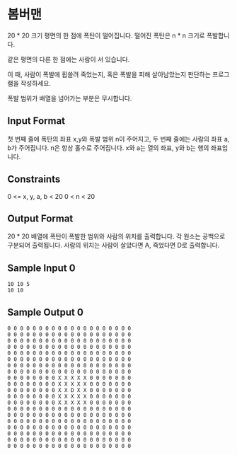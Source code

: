 # 봄버맨

20 * 20 크기 평면의 한 점에 폭탄이 떨어집니다. 떨어진 폭탄은 n * n 크기로 폭발합니다.

같은 평면의 다른 한 점에는 사람이 서 있습니다.

이 때, 사람이 폭발에 휩쓸려 죽었는지, 혹은 폭발을 피해 살아남았는지 판단하는 프로그램을 작성하세요.

폭발 범위가 배열을 넘어가는 부분은 무시합니다.

## Input Format

첫 번째 줄에 폭탄의 좌표 x,y와 폭발 범위 n이 주어지고, 두 번째 줄에는 사람의 좌표 a, b가 주어집니다. n은 항상 홀수로 주어집니다. x와 a는 열의 좌표, y와 b는 행의 좌표입니다.

## Constraints

0 <= x, y, a, b < 20 0 < n < 20

## Output Format

20 * 20 배열에 폭탄이 폭발한 범위와 사람의 위치를 출력합니다. 각 원소는 공백으로 구분되어 출력됩니다. 사람의 위치는 사람이 살았다면 A, 죽었다면 D로 출력합니다.

## Sample Input 0
```
10 10 5
10 10
```
## Sample Output 0
```
0 0 0 0 0 0 0 0 0 0 0 0 0 0 0 0 0 0 0 0
0 0 0 0 0 0 0 0 0 0 0 0 0 0 0 0 0 0 0 0
0 0 0 0 0 0 0 0 0 0 0 0 0 0 0 0 0 0 0 0
0 0 0 0 0 0 0 0 0 0 0 0 0 0 0 0 0 0 0 0
0 0 0 0 0 0 0 0 0 0 0 0 0 0 0 0 0 0 0 0
0 0 0 0 0 0 0 0 0 0 0 0 0 0 0 0 0 0 0 0
0 0 0 0 0 0 0 0 0 0 0 0 0 0 0 0 0 0 0 0
0 0 0 0 0 0 0 0 0 0 0 0 0 0 0 0 0 0 0 0
0 0 0 0 0 0 0 0 X X X X X 0 0 0 0 0 0 0
0 0 0 0 0 0 0 0 X X X X X 0 0 0 0 0 0 0
0 0 0 0 0 0 0 0 X X D X X 0 0 0 0 0 0 0
0 0 0 0 0 0 0 0 X X X X X 0 0 0 0 0 0 0
0 0 0 0 0 0 0 0 X X X X X 0 0 0 0 0 0 0
0 0 0 0 0 0 0 0 0 0 0 0 0 0 0 0 0 0 0 0
0 0 0 0 0 0 0 0 0 0 0 0 0 0 0 0 0 0 0 0
0 0 0 0 0 0 0 0 0 0 0 0 0 0 0 0 0 0 0 0
0 0 0 0 0 0 0 0 0 0 0 0 0 0 0 0 0 0 0 0
0 0 0 0 0 0 0 0 0 0 0 0 0 0 0 0 0 0 0 0
0 0 0 0 0 0 0 0 0 0 0 0 0 0 0 0 0 0 0 0
0 0 0 0 0 0 0 0 0 0 0 0 0 0 0 0 0 0 0 0
```